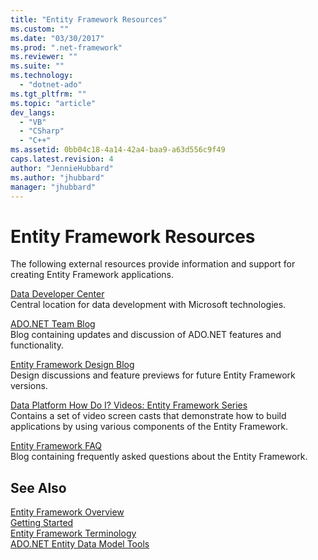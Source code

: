 ```yaml
---
title: "Entity Framework Resources"
ms.custom: ""
ms.date: "03/30/2017"
ms.prod: ".net-framework"
ms.reviewer: ""
ms.suite: ""
ms.technology: 
  - "dotnet-ado"
ms.tgt_pltfrm: ""
ms.topic: "article"
dev_langs: 
  - "VB"
  - "CSharp"
  - "C++"
ms.assetid: 0bb04c18-4a14-42a4-baa9-a63d556c9f49
caps.latest.revision: 4
author: "JennieHubbard"
ms.author: "jhubbard"
manager: "jhubbard"
---
```

# Entity Framework Resources
The following external resources provide information and support for creating Entity Framework applications.  
  
 [Data Developer Center](http://go.microsoft.com/fwlink/?LinkId=213876)  
 Central location for data development with Microsoft technologies.  
  
 [ADO.NET Team Blog](http://go.microsoft.com/fwlink/?LinkId=91905)  
 Blog containing updates and discussion of ADO.NET features and functionality.  
  
 [Entity Framework Design Blog](http://go.microsoft.com/fwlink/?LinkId=186888)  
 Design discussions and feature previews for future Entity Framework versions.  
  
 [Data Platform How Do I? Videos: Entity Framework Series](http://go.microsoft.com/fwlink/?LinkId=124600)  
 Contains a set of video screen casts that demonstrate how to build applications by using various components of the Entity Framework.  
  
 [Entity Framework FAQ](http://go.microsoft.com/fwlink/?LinkID=213877)  
 Blog containing frequently asked questions about the Entity Framework.  
  
## See Also  
 [Entity Framework Overview](../../../../../docs/framework/data/adonet/ef/overview.md)   
 [Getting Started](../../../../../docs/framework/data/adonet/ef/getting-started.md)   
 [Entity Framework Terminology](../../../../../docs/framework/data/adonet/ef/terminology.md)   
 [ADO.NET Entity Data Model  Tools](http://msdn.microsoft.com/en-us/91076853-0881-421b-837a-f582f36be527)
